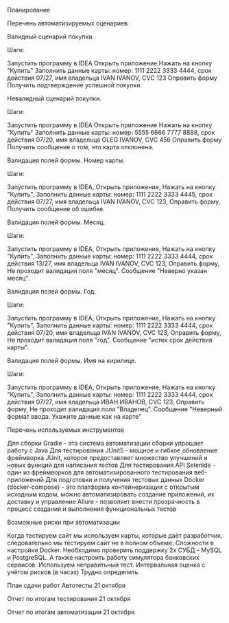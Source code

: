 Планирование

Перечень автоматизируемых сценариев

Валидный сценарий покупки.

Шаги:

Запустить программу в IDEA
Открыть приложение
Нажать на кнопку "Купить"
Заполнить данные карты: номер: 1111 2222 3333 4444, срок действия 07/27, имя владельца IVAN IVANOV, CVC 123
Оправить форму
Получить подтверждение успешной покупки.

Невалидный сценарий покупки.

Шаги:

Запустить программу в IDEA
Открыть приложение
Нажать на кнопку "Купить"
Заполнить данные карты: номер: 5555 6666 7777 8888, срок действия 07/20, имя владельца OLEG IVANOV, CVC 456
Оправить форму
Получить сообщение о том, что карта отклонена.

Валидация полей формы. Номер карты.

Шаги:

Запустить программу в IDEA,
Открыть приложение,
Нажать на кнопку "Купить",
Заполнить данные карты: номер: 1111 2222 3333 4445, срок действия 07/27, имя владельца IVAN IVANOV, CVC 123,
Оправить форму,
Получить сообщение об ошибке.

Валидация полей формы. Месяц.

Шаги:

Запустить программу в IDEA,
Открыть приложение,
Нажать на кнопку "Купить",
Заполнить данные карты: номер: 1111 2222 3333 4444, срок действия 13/27, имя владельца IVAN IVANOV, CVC 123,
Оправить форму,
Не проходит валидация поля "месяц". Сообщение "Неверно указан месяц".

Валидация полей формы. Год.

Шаги:

Запустить программу в IDEA,
Открыть приложение,
Нажать на кнопку "Купить",
Заполнить данные карты: номер: 1111 2222 3333 4444, срок действия 07/20, имя владельца IVAN IVANOV, CVC 123,
Оправить форму,
Не проходит валидация поля "год". Сообщение "истек срок действия карты".

Валидация полей формы. Имя на кирилице.

Шаги:

Запустить программу в IDEA,
Открыть приложение,
Нажать на кнопку "Купить",
Заполнить данные карты: номер: 1111 2222 3333 4444, срок действия 07/27, имя владельца ИВАН ИВАНОВ, CVC 123,
Оправить форму,
Не проходит валидация поля "Владелец". Сообщение "Неверный формат ввода. Укажите данные как на карте"

Перечень используемых инструментов

Для сборки
Gradle - эта система автоматизации сборки упрощает работу с Java 
Для тестирования
JUnit5 - мощное и гибкое обновление фреймворка JUnit, которое предоставляет множество улучшений и новых функций для написания тестов
Для тестирования API
Selenide - один из фреймворков для автоматизированного тестирования веб-приложений
Для подготовки и получения тестовых данных
Docker (docker-compose) - это платформа контейнеризации с открытым исходным кодом, можно автоматизировать создание приложений, их доставку и управление
Allure - позволяет внести прозрачность в процесс создания и выполнения функциональных тестов


Возможные риски при автоматизации

Когда тестируем сайт мы используем карты, которые даёт разработчик, следовательно мы тестируем сайт не в полном объеме.
Сложности в настройки Docker. Необходимо проверить поддержку 2х СУБД - MySQL и PostgreSQL. А также настроить работу симулятора банковских сервисов.
Используем неправитьный тест.
Интервальная оценка с учётом рисков (в часах)
Трудно определить.

План сдачи работ
Автотесты
21 октября

Отчет по итогам тестирования
21 октября

Отчет по итогам автоматизации
21 октября
